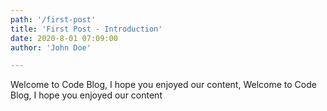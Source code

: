 ```yaml
---
path: '/first-post'
title: 'First Post - Introduction'
date: 2020-8-01 07:09:00
author: 'John Doe'

---
```


Welcome to Code Blog, I hope you enjoyed our content, Welcome to Code Blog, I hope you enjoyed our content



